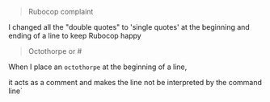 >Rubocop complaint

I changed all the "double quotes" to 'single quotes' at the beginning and ending of a line to keep Rubocop happy

>Octothorpe or #

When I place an `octothorpe` at the beginning of a line,

it acts as a comment and makes the line not be interpreted by the command line`
